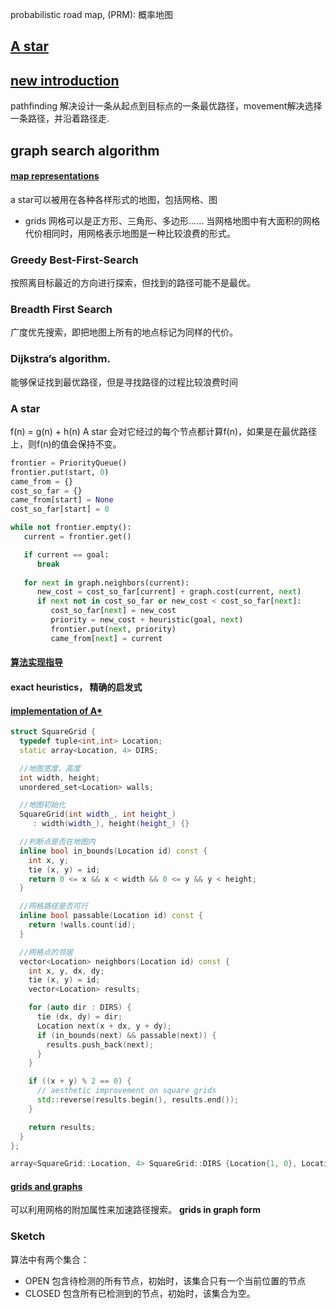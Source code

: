 probabilistic road map, (PRM): 概率地图

## [A star](http://theory.stanford.edu/~amitp/GameProgramming/)
## [new introduction](http://www.redblobgames.com/pathfinding/a-star/introduction.html)
pathfinding 解决设计一条从起点到目标点的一条最优路径，movement解决选择一条路径，并沿着路径走.

## graph search algorithm
#### [map representations](http://theory.stanford.edu/~amitp/GameProgramming/MapRepresentations.html)
a star可以被用在各种各样形式的地图，包括网格、图
- grids
  网格可以是正方形、三角形、多边形……
  当网格地图中有大面积的网格代价相同时，用网格表示地图是一种比较浪费的形式。

### Greedy Best-First-Search
按照离目标最近的方向进行探索，但找到的路径可能不是最优。

### Breadth First Search
广度优先搜索，即把地图上所有的地点标记为同样的代价。
### Dijkstra’s algorithm.
能够保证找到最优路径，但是寻找路径的过程比较浪费时间

### A star
f(n) = g(n) + h(n)
A star 会对它经过的每个节点都计算f(n)，如果是在最优路径上，则f(n)的值会保持不变。

```python
frontier = PriorityQueue()
frontier.put(start, 0)
came_from = {}
cost_so_far = {}
came_from[start] = None
cost_so_far[start] = 0

while not frontier.empty():
   current = frontier.get()

   if current == goal:
      break
   
   for next in graph.neighbors(current):
      new_cost = cost_so_far[current] + graph.cost(current, next)
      if next not in cost_so_far or new_cost < cost_so_far[next]:
         cost_so_far[next] = new_cost
         priority = new_cost + heuristic(goal, next)
         frontier.put(next, priority)
         came_from[next] = current
```
#### [算法实现指导](http://www.redblobgames.com/pathfinding/a-star/implementation.html)
#### exact heuristics， 精确的启发式
#### [implementation of A*](http://www.redblobgames.com/pathfinding/a-star/implementation.html)

```c++
struct SquareGrid {
  typedef tuple<int,int> Location;
  static array<Location, 4> DIRS;

  //地图宽度、高度
  int width, height;
  unordered_set<Location> walls;

  //地图初始化
  SquareGrid(int width_, int height_)
     : width(width_), height(height_) {}

  //判断点是否在地图内
  inline bool in_bounds(Location id) const {
    int x, y;
    tie (x, y) = id;
    return 0 <= x && x < width && 0 <= y && y < height;
  }

  //网格路径是否可行
  inline bool passable(Location id) const {
    return !walls.count(id);
  }

  //网格点的邻居
  vector<Location> neighbors(Location id) const {
    int x, y, dx, dy;
    tie (x, y) = id;
    vector<Location> results;

    for (auto dir : DIRS) {
      tie (dx, dy) = dir;
      Location next(x + dx, y + dy);
      if (in_bounds(next) && passable(next)) {
        results.push_back(next);
      }
    }

    if ((x + y) % 2 == 0) {
      // aesthetic improvement on square grids
      std::reverse(results.begin(), results.end());
    }

    return results;
  }
};

array<SquareGrid::Location, 4> SquareGrid::DIRS {Location{1, 0}, Location{0, -1}, Location{-1, 0}, Location{0, 1}};
```
#### [grids and graphs](http://www.redblobgames.com/pathfinding/grids/graphs.html)
可以利用网格的附加属性来加速路径搜索。
**grids in graph form**


### Sketch
算法中有两个集合：
- OPEN
  包含待检测的所有节点，初始时，该集合只有一个当前位置的节点
- CLOSED
  包含所有已检测到的节点，初始时，该集合为空。